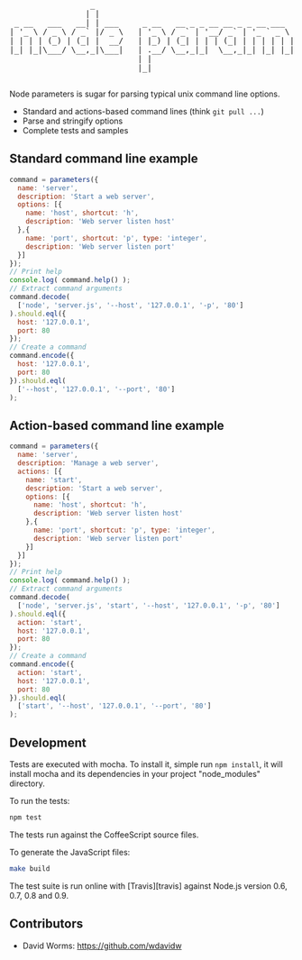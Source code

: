 
<pre>
                 _                                               _                
                | |                                             | |               
 _ __   ___   __| | ___     _ __   __ _ _ __ __ _ _ __ ___   ___| |_ ___ _ __ ___ 
| '_ \ / _ \ / _` |/ _ \   | '_ \ / _` | '__/ _` | '_ ` _ \ / _ \ __/ _ \ '__/ __|
| | | | (_) | (_| |  __/   | |_) | (_| | | | (_| | | | | | |  __/ ||  __/ |  \__ \
|_| |_|\___/ \__,_|\___|   | .__/ \__,_|_|  \__,_|_| |_| |_|\___|\__\___|_|  |___/
                           | |                                                    
                           |_| 

</pre>

Node parameters is sugar for parsing typical unix command line options. 

*   Standard and actions-based command lines (think `git pull ...`)
*   Parse and stringify options
*   Complete tests and samples

Standard command line example
-----------------------------

```javascript
command = parameters({
  name: 'server',
  description: 'Start a web server',
  options: [{
    name: 'host', shortcut: 'h', 
    description: 'Web server listen host'
  },{
    name: 'port', shortcut: 'p', type: 'integer', 
    description: 'Web server listen port'
  }]
});
// Print help
console.log( command.help() );
// Extract command arguments
command.decode(
  ['node', 'server.js', '--host', '127.0.0.1', '-p', '80']
).should.eql({
  host: '127.0.0.1',
  port: 80
});
// Create a command
command.encode({
  host: '127.0.0.1',
  port: 80
}).should.eql(
  ['--host', '127.0.0.1', '--port', '80']
);
```

Action-based command line example
---------------------------------

```javascript
command = parameters({
  name: 'server',
  description: 'Manage a web server',
  actions: [{
    name: 'start',
    description: 'Start a web server',
    options: [{
      name: 'host', shortcut: 'h', 
      description: 'Web server listen host'
    },{
      name: 'port', shortcut: 'p', type: 'integer', 
      description: 'Web server listen port'
    }]
  }]
});
// Print help
console.log( command.help() );
// Extract command arguments
command.decode(
  ['node', 'server.js', 'start', '--host', '127.0.0.1', '-p', '80']
).should.eql({
  action: 'start',
  host: '127.0.0.1',
  port: 80
});
// Create a command
command.encode({
  action: 'start',
  host: '127.0.0.1',
  port: 80
}).should.eql(
  ['start', '--host', '127.0.0.1', '--port', '80']
);
```

Development
-----------

Tests are executed with mocha. To install it, simple run `npm install`, it will install
mocha and its dependencies in your project "node_modules" directory.

To run the tests:
```bash
npm test
```

The tests run against the CoffeeScript source files.

To generate the JavaScript files:
```bash
make build
```

The test suite is run online with [Travis][travis] against Node.js version 0.6, 0.7, 0.8 and 0.9.

Contributors
------------

*   David Worms: <https://github.com/wdavidw>
